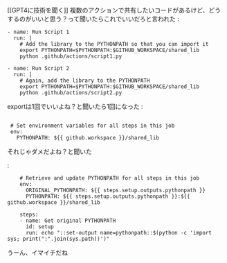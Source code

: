 
[[GPT4に技術を聞く]]
複数のアクションで共有したいコードがあるけど、どうするのがいいと思う？って聞いたらこれでいいだろと言われた
:

```
- name: Run Script 1
  run: |
    # Add the library to the PYTHONPATH so that you can import it
    export PYTHONPATH=$PYTHONPATH:$GITHUB_WORKSPACE/shared_lib
    python .github/actions/script1.py

- name: Run Script 2
  run: |
    # Again, add the library to the PYTHONPATH
    export PYTHONPATH=$PYTHONPATH:$GITHUB_WORKSPACE/shared_lib
    python .github/actions/script2.py
```


exportは1回でいいよね？と聞いたら1回になった
:

```

 # Set environment variables for all steps in this job
 env:
   PYTHONPATH: ${{ github.workspace }}/shared_lib
```


それじゃダメだよね？と聞いた

:

```
    # Retrieve and update PYTHONPATH for all steps in this job
    env:
      ORIGINAL_PYTHONPATH: ${{ steps.setup.outputs.pythonpath }}
      PYTHONPATH: ${{ steps.setup.outputs.pythonpath }}:${{ github.workspace }}/shared_lib

    steps:
    - name: Get original PYTHONPATH
      id: setup
      run: echo "::set-output name=pythonpath::$(python -c 'import sys; print(":".join(sys.path))')"
```


うーん、イマイチだね
